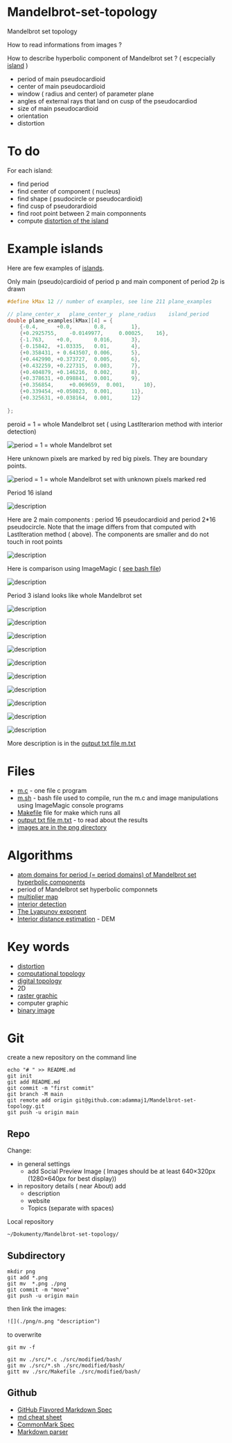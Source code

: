 # Mandelbrot-set-topology
Mandelbrot set topology

How to read informations from images ?

How to describe hyperbolic component of Mandelbrot set ? ( escpecially [island](https://en.wikibooks.org/wiki/Fractals/Iterations_in_the_complex_plane/island_t) )
* period of main pseudocardioid
* center of main pseudocardioid
* window ( radius and center) of parameter plane
* angles of external rays that land on cusp of the pseudocardiod
* size of main pseudocardioid
* orientation
* distortion

# To do

For each island: 
* find period 
* find center of component ( nucleus)
* find shape ( psudocircle or pseudocardioid)
* find cusp of pseudorardioid
* find root point between 2 main componnents
* compute [distortion of the island](https://en.wikibooks.org/wiki/Fractals/Iterations_in_the_complex_plane/Mandelbrot_set/mset_distortion)



# Example islands

Here are few examples of [islands](https://en.wikibooks.org/wiki/Fractals/Iterations_in_the_complex_plane/island_t). 






Only main (pseudo)cardioid of period p  and main component of period 2p is drawn

```c
#define kMax 12 // number of examples, see line 211 plane_examples

// plane_center_x	plane_center_y	plane_radius	island_period
double plane_examples[kMax][4] = {
	{-0.4,		+0.0,		0.8,		1}, 
	{+0.2925755,	-0.0149977, 	0.00025,	16}, 
	{-1.763,  	+0.0,		0.016,		3}, 
	{-0.15842, 	+1.03335, 	0.01,		4},  
	{+0.358431,	+ 0.643507,	0.006,		5},  
	{+0.442990,	+0.373727,	0.005,		6}, 
	{+0.432259,	+0.227315,	0.003,		7}, 
	{+0.404879,	+0.146216,	0.002,		8}, 
	{+0.378631,	+0.098841,	0.001,		9}, 
	{+0.356854, 	+0.069659,	0.001,		10},
	{+0.339454,	+0.050823,	0.001,		11},
	{+0.325631,	+0.038164,	0.001,		12}
	 
};
```

peroid = 1 = whole Mandelbrot set  ( using LastIterarion method with interior detection)

![](./png/0_period_1_LastIteration.png "period = 1 = whole Mandelbrot set ") 

Here unknown pixels are marked by red big pixels. They are boundary points. 

![](./png/0_period_1_LastIteration_unknown.png "period = 1 = whole Mandelbrot set with unknown pixels marked red ") 


Period 16 island

![](./png/1_period_32_LastIteration.png "description") 

Here are 2 main components : period 16 pseudocardioid and period 2*16 pseudocircle. Note that the image differs from that computed with LastIteration method ( above). 
The components are smaller and do not touch in root points

![](./png/1_107.png "description") 

Here is comparison using ImageMagic ( [see bash file](./src/cli/m.sh))

![](./png/diff1.png "description") 


Period 3 island looks like whole Mandelbrot set  

![](./png/2_period_3_LastIteration.png "description") 


![](./png/3_period_4_LastIteration.png "description") 


![](./png/4_period_5_LastIteration.png "description") 


![](./png/5_period_6_LastIteration.png "description") 


![](./png/6_period_7_LastIteration.png "description") 


![](./png/7_period_8_LastIteration.png "description") 

![](./png/8_period_9_LastIteration.png "description") 

![](./png/9_period_10_LastIteration.png "description") 

![](./png/10_period_11_LastIteration.png "description") 

![](./png/11_period_12_LastIteration.png "description") 


More description is in the [output txt file m.txt](./src/cli/m.txt)


# Files
* [m.c](./src/cli/m.c) - one file c program
* [m.sh](./src/cli/m.sh) - bash file used to compile, run the m.c and image manipulations using ImageMagic console programs
* [Makefile](./src/cli/Makefile) file for make which runs all
* [output txt file m.txt](./src/cli/m.txt) - to read about the results
* [images are in the png directory](./png/) 


# Algorithms
* [atom domains for period  (= period domains) of Mandelbrot set hyperbolic components](https://commons.wikimedia.org/wiki/File:Mandelbrot_Atom_Domains_Animation.gif)
* period of Mandelbrot set hyperbolic componnets
* [multiplier map](https://commons.wikimedia.org/wiki/File:Mandelbrot_set_-_multiplier_map.png)
* [interior detection](https://commons.wikimedia.org/wiki/File:Mandelbrot_set_with_Interior_detection_method.png)
* [The Lyapunov exponent](https://en.wikibooks.org/wiki/Fractals/Iterations_in_the_complex_plane/Mandelbrot_set_interior)
* [Interior distance estimation](https://en.wikibooks.org/wiki/Fractals/Iterations_in_the_complex_plane/demm#Interior_distance_estimation) - DEM 



# Key words
* [distortion](https://en.wikibooks.org/wiki/Fractals/Iterations_in_the_complex_plane/Mandelbrot_set/mset_distortion)
* [computational topology](https://en.wikipedia.org/wiki/Computational_topology)
* [digital topology](https://en.wikipedia.org/wiki/Digital_topology)
* 2D 
* [raster graphic](https://en.wikipedia.org/wiki/Raster_graphics)
* computer graphic
* [binary image](https://en.wikipedia.org/wiki/Binary_image)




# Git

create a new repository on the command line
```
echo "# " >> README.md
git init
git add README.md
git commit -m "first commit"
git branch -M main
git remote add origin git@github.com:adammaj1/Mandelbrot-set-topology.git
git push -u origin main
```


## Repo

Change:
* in general settings
  * add Social Preview Image ( Images should be at least 640×320px (1280×640px for best display))
* in repository details ( near About) add
  * description
  * website 
  * Topics (separate with spaces) 
  

Local repository

```
~/Dokumenty/Mandelbrot-set-topology/ 

```





## Subdirectory

```git
mkdir png
git add *.png
git mv  *.png ./png
git commit -m "move"
git push -u origin main
```
then link the images:

```txt
![](./png/n.png "description") 

```

to overwrite

```
git mv -f 
```

```
git mv ./src/*.c ./src/modified/bash/
git mv ./src/*.sh ./src/modified/bash/
gitt mv ./src/Makefile ./src/modified/bash/
```



## Github
* [GitHub Flavored Markdown Spec](https://github.github.com/gfm/)
* [md cheat sheet](http://mdcheatsheet.com/)
* [CommonMark Spec](https://spec.commonmark.org)
* [Markdown parser ](https://markdown-it.github.io/)

